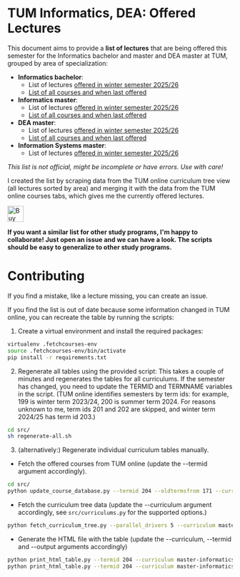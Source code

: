 # TUM Informatics, DEA: Offered Lectures

This document aims to provide a **list of lectures** that are being offered this semester for the Informatics bachelor and master and DEA master at TUM, grouped by area of specialization:

- **Informatics bachelor**:
  - List of lectures [offered in winter semester 2025/26](https://vuenc.github.io/TUM-Master-Informatics-Offered-Lectures/bachelor-informatics-ws25-26.html)
  - [List of all courses and when last offered](https://vuenc.github.io/TUM-Master-Informatics-Offered-Lectures/bachelor-informatics-all.html)
- **Informatics master**:
  - List of lectures [offered in winter semester 2025/26](https://vuenc.github.io/TUM-Master-Informatics-Offered-Lectures/master-informatics-ws25-26.html)
  - [List of all courses and when last offered](https://vuenc.github.io/TUM-Master-Informatics-Offered-Lectures/master-informatics-all.html)
- **DEA master**:
  - List of lectures [offered in winter semester 2025/26](https://vuenc.github.io/TUM-Master-Informatics-Offered-Lectures/dea-ws25-26.html)
  - [List of all courses and when last offered](https://vuenc.github.io/TUM-Master-Informatics-Offered-Lectures/dea-all.html)
- **Information Systems master**:
  - List of lectures [offered in winter semester 2025/26](https://vuenc.github.io/TUM-Master-Informatics-Offered-Lectures/master-information-systems-ws25-26.html)

_This list is not official, might be incomplete or have errors. Use with care!_

I created the list by scraping data from the TUM online curriculum tree view (all lectures sorted by area) and merging it with the data from the TUM online courses tabs, which gives me the currently offered lectures.

<a href='https://ko-fi.com/K3K6135GAH' target='_blank'><img height='36' style='border:0px;height:36px;' src='https://storage.ko-fi.com/cdn/kofi2.png?v=3' border='0' alt='Buy Me a Coffee at ko-fi.com' /></a>

**If you want a similar list for other study programs, I'm happy to collaborate! Just open an issue and we can have a look. The scripts should be easy to generalize to other study programs.**

# Contributing

If you find a mistake, like a lecture missing, you can create an issue.

If you find the list is out of date because some information changed in TUM online, you can recreate the table by running the scripts:

1. Create a virtual environment and install the required packages:

```sh
virtualenv .fetchcourses-env
source .fetchcourses-env/bin/activate
pip install -r requirements.txt
```

2. Regenerate all tables using the provided script: This takes a couple of minutes and regenerates the tables for all curriculums. If the semester has changed, you need to update the TERMID and TERMNAME variables in the script. (TUM online identifies semesters by term ids: for example, 199 is winter term 2023/24, 200 is summer term 2024. For reasons unknown to me, term ids 201 and 202 are skipped, and winter term 2024/25 has term id 203.)

```sh
cd src/
sh regenerate-all.sh
```

3. (alternatively:) Regenerate individual curriculum tables manually.

- Fetch the offered courses from TUM online (update the --termid argument accordingly).

```sh
cd src/
python update_course_database.py --termid 204 --oldtermsfrom 171 --curriculum master-informatics
```

- Fetch the curriculum tree data (update the --curriculum argument accordingly, see `src/curriculums.py` for the supported options.)

```sh
python fetch_curriculum_tree.py --parallel_drivers 5 --curriculum master-informatics
```

- Generate the HTML file with the table (update the --curriculum, --termid and --output arguments accordingly)

```sh
python print_html_table.py --termid 204 --curriculum master-informatics --output "../informatics-ss25.html"
python print_html_table.py --termid 204 --curriculum master-informatics --oldtermsfrom 171 --output ../informatics-all.html
```
